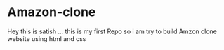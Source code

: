 # Amazon-clone
Hey this is satish ... this is my first Repo so i am try to build Amzon clone website using html and css 
